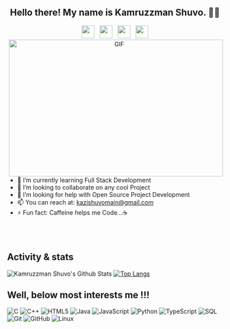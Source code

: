 <h2 align="center">Hello there! My name is Kamruzzman Shuvo. 👋🤓</h2>

<!--
**kazishuvo22/kazishuvo22** is a ✨ _special_ ✨ repository because its `README.md` (this file) appears on your GitHub profile.
-->
<p align='center'>
<a href="https://facebook.com/kshuvo22"><img height="30" src="https://github.com/kazishuvo22/kazishuvo22/blob/master/icon/facebook.png?raw=true"></a>&nbsp;&nbsp;
<a href="https://twitter.com/kazishuvo22"><img height="30" src="https://github.com/kazishuvo22/kazishuvo22/blob/master/icon/twitter.png?raw=true"></a>&nbsp;&nbsp;
<a href="https://instagram.com/kazi__shuvo"><img height="30" src="https://github.com/kazishuvo22/kazishuvo22/blob/master/icon/instagram.jpg?raw=true"></a>&nbsp;&nbsp;
<a href="https://www.linkedin.com/in/kamruzzman-shuvo-60ba30144/"><img height="30" src="https://github.com/kazishuvo22/kazishuvo22/blob/master/icon/linkedin.png?raw=true"></a>

<br>

<img align="right" alt="GIF" src="https://github.com/kazishuvo22/kazishuvo22/blob/master/icon/code.gif?raw=true" width="500" height="320" />

- 🌱 I’m currently learning Full Stack Development 
- 👯 I’m looking to collaborate on any cool Project
- 🤔 I’m looking for help with Open Source Project Development 
- 📫 You can reach at: kazishuvomain@gmail.com
- ⚡ Fun fact: Caffeine helps me Code...☕
<br>
<br>

## Activity & stats
![Kamruzzman Shuvo's Github Stats](https://github-readme-stats.vercel.app/api?username=kazishuvo22&show_icons=true)
[![Top Langs](https://github-readme-stats.vercel.app/api/top-langs/?username=kazishuvo22&layout=compact)](https://github.com/kazishuvo22)

## Well, below most interests me !!!
![C](https://img.shields.io/badge/-C-000000?style=flat&logo=C)
![C++](https://img.shields.io/badge/-C++-000000?style=flat&logo=C%2B%2B&logoColor=00599C)
![HTML5](https://img.shields.io/badge/-HTML5-000000?style=flat&logo=HTML5)
![Java](https://img.shields.io/badge/-Java-000000?style=flat&logo=Java&logoColor=007396)
![JavaScript](https://img.shields.io/badge/-JavaScript-000000?style=flat&logo=javascript)
![Python](https://img.shields.io/badge/-Python-000000?style=flat&logo=python)
![TypeScript](https://img.shields.io/badge/-TypeScript-000000?style=flat&logo=typescript&logoColor=007ACC)
![SQL](https://img.shields.io/badge/-SQL-000000?style=flat&logo=MySQL)
![Git](https://img.shields.io/badge/-Git-000000?style=flat&logo=git&logoColor=F05032)
![GitHub](https://img.shields.io/badge/-GitHub-000000?style=flat&logo=github&logoColor=FFFFFF)
![Linux](https://img.shields.io/badge/-Linux-000000?style=flat&logo=linux&logoColor=FCC624)
